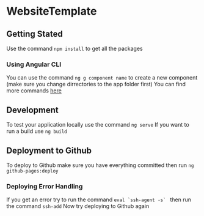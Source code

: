 # WebsiteTemplate

## Getting Stated
Use the command `npm install` to get all the packages

### Using Angular CLI
 You can use the command `ng g component name` to create a new component (make sure you change dirrectories to the app folder first)
 You can find more commands [here](https://cli.angular.io/reference.pdf)
 
## Development
To test your application locally use the command `ng serve`
If you want to run a build use `ng build`

## Deployment to Github
To deploy to Github make sure you have everything committed then run `ng github-pages:deploy`

### Deploying Error Handling
If you get an error try to run the command ```eval `ssh-agent -s` ```
then run the command `ssh-add`
Now try deploying to Github again

